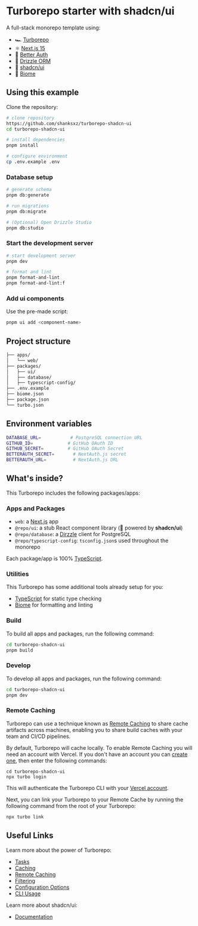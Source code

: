# Turborepo starter with shadcn/ui

A full-stack monorepo template using:
- 🏎️ [Turborepo](https://turborepo.org/)
- ⚛️ [Next.js 15](https://nextjs.org/)
- 🔐 [Better Auth](https://better-auth.com/)
- 💾 [Drizzle ORM](https://orm.drizzle.team/)
- 🎨 [shadcn/ui](https://ui.shadcn.com/)
- 🎯 [Biome](https://biomejs.dev/)

## Using this example

Clone the repository:

```bash
# clone repository
https://github.com/shanksxz/turborepo-shadcn-ui
cd turborepo-shadcn-ui

# install dependencies
pnpm install

# configure environment
cp .env.example .env
```

### Database setup
```bash
# generate schema
pnpm db:generate

# run migrations
pnpm db:migrate

# (Optional) Open Drizzle Studio
pnpm db:studio
```

### Start the development server

```bash
# start development server
pnpm dev

# format and lint
pnpm format-and-lint
pnpm format-and-lint:f
```

### Add ui components

Use the pre-made script:

```sh
pnpm ui add <component-name>
```

## Project structure
```bash
├── apps/
│   └── web/              
├── packages/
│   ├── ui/              
│   ├── database/     
│   ├── typescript-config/
├── .env.example
├── biome.json
├── package.json
└── turbo.json
```

## Environment variables

```bash
DATABASE_URL=           # PostgreSQL connection URL
GITHUB_ID=             # GitHub OAuth ID
GITHUB_SECRET=         # GitHub OAuth Secret
BETTERAUTH_SECRET=       # NextAuth.js secret
BETTERAUTH_URL=          # NextAuth.js URL
```



## What's inside?

This Turborepo includes the following packages/apps:

### Apps and Packages

- `web`: a [Next.js](https://nextjs.org/) app
- `@repo/ui`: a stub React component library (🚀 powered by **shadcn/ui**)
- `@repo/database`: a [Dirzzle](https://orm.drizzle.team/) client for PostgreSQL
- `@repo/typescript-config`: `tsconfig.json`s used throughout the monorepo

Each package/app is 100% [TypeScript](https://www.typescriptlang.org/).

### Utilities

This Turborepo has some additional tools already setup for you:

- [TypeScript](https://www.typescriptlang.org/) for static type checking
- [Biome](https://biomejs.dev/) for formatting and linting

### Build

To build all apps and packages, run the following command:

```sh
cd turborepo-shadcn-ui
pnpm build
```

### Develop

To develop all apps and packages, run the following command:

```sh
cd turborepo-shadcn-ui
pnpm dev
```

### Remote Caching

Turborepo can use a technique known as [Remote Caching](https://turbo.build/repo/docs/core-concepts/remote-caching) to share cache artifacts across machines, enabling you to share build caches with your team and CI/CD pipelines.

By default, Turborepo will cache locally. To enable Remote Caching you will need an account with Vercel. If you don't have an account you can [create one](https://vercel.com/signup), then enter the following commands:

```
cd turborepo-shadcn-ui
npx turbo login
```

This will authenticate the Turborepo CLI with your [Vercel account](https://vercel.com/docs/concepts/personal-accounts/overview).

Next, you can link your Turborepo to your Remote Cache by running the following command from the root of your Turborepo:

```sh
npx turbo link
```

## Useful Links

Learn more about the power of Turborepo:

- [Tasks](https://turbo.build/repo/docs/core-concepts/monorepos/running-tasks)
- [Caching](https://turbo.build/repo/docs/core-concepts/caching)
- [Remote Caching](https://turbo.build/repo/docs/core-concepts/remote-caching)
- [Filtering](https://turbo.build/repo/docs/core-concepts/monorepos/filtering)
- [Configuration Options](https://turbo.build/repo/docs/reference/configuration)
- [CLI Usage](https://turbo.build/repo/docs/reference/command-line-reference)

Learn more about shadcn/ui:

- [Documentation](https://ui.shadcn.com/docs)
